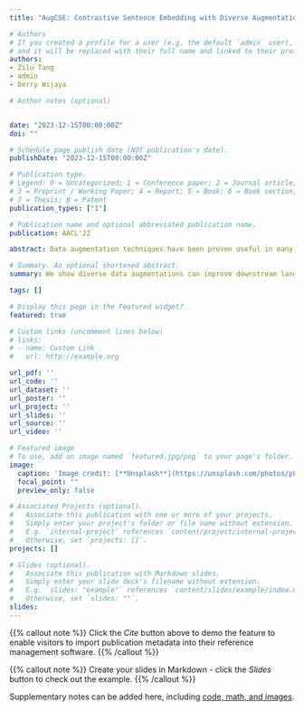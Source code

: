 ```yaml
---
title: "AugCSE: Contrastive Sentence Embedding with Diverse Augmentations"

# Authors
# If you created a profile for a user (e.g. the default `admin` user), write the username (folder name) here 
# and it will be replaced with their full name and linked to their profile.
authors:
- Zilu Tang
- admin
- Derry Wijaya

# Author notes (optional)


date: "2023-12-15T00:00:00Z"
doi: ""

# Schedule page publish date (NOT publication's date).
publishDate: "2023-12-15T00:00:00Z"

# Publication type.
# Legend: 0 = Uncategorized; 1 = Conference paper; 2 = Journal article;
# 3 = Preprint / Working Paper; 4 = Report; 5 = Book; 6 = Book section;
# 7 = Thesis; 8 = Patent
publication_types: ["1"]

# Publication name and optional abbreviated publication name.
publication: AACL'22

abstract: Data augmentation techniques have been proven useful in many applications in NLP fields. Most augmentations are task-specific, and cannot be used as a general-purpose tool. In our work, we present AugCSE, a unified framework to utilize diverse sets of data augmentations to achieve a better, general purpose, sentence embedding model. Building upon the latest sentence embedding models, our approach uses a simple antagonistic discriminator that differentiates the augmentation types. With the finetuning objective borrowed from domain adaptation, we show that diverse augmentations, which often lead to conflicting contrastive signals, can be tamed to produce a better and more robust sentence representation. Our methods achieve state-of-the-art results on downstream transfer tasks and perform competitively on semantic textual similarity tasks, using only unsupervised data.

# Summary. An optional shortened abstract.
summary: We show diverse data augmentations can improve downstream language model performance.

tags: []

# Display this page in the Featured widget?
featured: true

# Custom links (uncomment lines below)
# links:
# - name: Custom Link
#   url: http://example.org

url_pdf: ''
url_code: ''
url_dataset: ''
url_poster: ''
url_project: ''
url_slides: ''
url_source: ''
url_video: ''

# Featured image
# To use, add an image named `featured.jpg/png` to your page's folder. 
image:
  caption: 'Image credit: [**Unsplash**](https://unsplash.com/photos/pLCdAaMFLTE)'
  focal_point: ""
  preview_only: false

# Associated Projects (optional).
#   Associate this publication with one or more of your projects.
#   Simply enter your project's folder or file name without extension.
#   E.g. `internal-project` references `content/project/internal-project/index.md`.
#   Otherwise, set `projects: []`.
projects: []

# Slides (optional).
#   Associate this publication with Markdown slides.
#   Simply enter your slide deck's filename without extension.
#   E.g. `slides: "example"` references `content/slides/example/index.md`.
#   Otherwise, set `slides: ""`.
slides: 
---
```


{{% callout note %}}
Click the *Cite* button above to demo the feature to enable visitors to import publication metadata into their reference management software.
{{% /callout %}}

{{% callout note %}}
Create your slides in Markdown - click the *Slides* button to check out the example.
{{% /callout %}}

Supplementary notes can be added here, including [code, math, and images](https://wowchemy.com/docs/writing-markdown-latex/).
